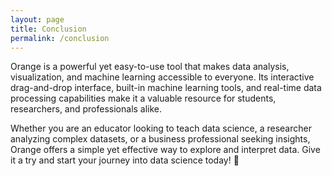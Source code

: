 ```yaml
---
layout: page
title: Conclusion
permalink: /conclusion
---
```


Orange is a powerful yet easy-to-use tool that makes data analysis, visualization, and machine learning accessible to everyone. Its interactive drag-and-drop interface, built-in machine learning tools, and real-time data processing capabilities make it a valuable resource for students, researchers, and professionals alike.

Whether you are an educator looking to teach data science, a researcher analyzing complex datasets, or a business professional seeking insights, Orange offers a simple yet effective way to explore and interpret data. Give it a try and start your journey into data science today! 🚀


